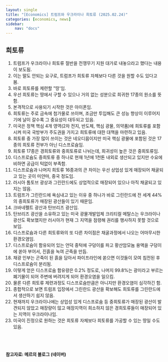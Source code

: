 ```yaml
---
layout: single
title: "[Economics] 트럼프와 우크라이나 희토류 (2025.02.24)"
categories: [economics, news]
sidebar:
    nav: "docs"
---
```


## 희토류
1. 트럼프가 우크라이나 희토류 절반을 전쟁무기 지원 대가로 내놓으라고 했다는 내용이 보도됨.
1. 이는 말도 안되는 요구로, 트럼프가 희토류 자체보다 다른 것을 원할 수도 있다고 봄.
1. 바로 희토류를 제련할 "땅'임.
1. 우선 희토류는 땅에서 구할 수 있으나 거의 없는 성분으로 희귀한 17종의 원소를 뜻함.
1. 본격적으로 사용되기 시작한 것은 아이폰임.
1. 희토류는 주로 금속에 첨가물로 쓰이며, 조금만 투입해도 큰 성능 향상이 이루어지기에 날이 갈수록 그 중요성이 대두되고 있음.
1. 미국은 정책 핵심 4개 영역(2차 전지, 반도체, 핵심 광물, 의약품)에 희토류를 포함시켜 미국 국방부가 주도권을 가지고 희토류에 대한 대책을 마련하고 있음.
1. 희토류 중 가장 많이 쓰이는 것은 네오디뮴이지만 미국 핵심 광물에 포함된 것은 17종의 희토류 전부가 아닌 디스프로슘임.
1. 희토류 17종은 경희토류와 중희토류로 나뉘는데, 희귀성이 높은 것은 중희토류임.
1. 디스프로슘도 중희토류 중 하나로 현재 1년에 1천톤 내외로 생산되고 있지만 수요에 비하면 공급이 턱없이 부족함.
1. 디스프로슘과 나머지 희토류 16종과의 큰 차이는 우선 상업성 있게 매장되어 채굴되고 있는 곳이 미얀마, 중국 정도임.
1. 러시아 톰토브 광상과 그린란드에도 상업적으로 매장되어 있으나 아직 채굴되고 있지는 않음.
1. 트럼프가 그린란드에 욕심내고 있는 이유 중 하나가 바로 그린란드에 전 세계 44%의 중희토류가 매장된 광산들이 있기 때문임.
1. 크바네펠트 광산과 탄브리즈 광산임.
1. 탄브리즈 광산을 소유하고 있는 미국 광물개발업체 크리티컬 메탈스는 우크라이나 광산도 확보했지만 러시아가 현재 그 지역을 점령해 권리를 행사하지 못할 것으로 보임.
1. 디스프로슘과 다른 희토류와의 또 다른 차이점은 채굴과정에서 나오는 어마무시한 환경오염임.
1. 디스프로슘이 함유되어 있는 언덕 중턱에 구덩이를 파고 황산암모늄 용액을 구덩이에 쏟아 부어서, 진흙을 녹여 곤죽을 만듬.
1. 채광 인부는 곤죽이 된 흙을 담아서 파이프라인에 쏟으면 이것들이 모여 침전된 후 디스프로슘이 분리됨.
1. 이렇게 얻은 디스프로슘 함유량은 0.2% 정도로, 나머지 99.8%는 광미라고 부르는 폐기물이 되어 주변에 버려지게 되어 환경오염을 일으킴.
1. 물론 다른 희토류 제련과정도 디스프로슘만큼은 아니지만 환경오염이 심각하긴 함.
1. 종합적으로 보면 트럼프 입장에서 그린란드 광산을 확보해도 희토류를 그린란드에서 생산하기 쉽지 않음.
1. 현재까지 우크라이나에는 상업성 있게 디스프로슘 등 중희토류가 매장된 광산이 발견되지 않았고 매장량이 많고 매장지역이 희소하지 않은 경희토류들이 매장되어 있는 지역이 우크라이나임.
1. 미국이 진정으로 원하는 것은 희토류 자체보다 희토류를 가공할 수 있는 땅일 수도 있음.


<br/>
<br/>

#### 참고자료: 메르의 블로그 (네이버) 